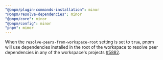 ```yaml
---
"@pnpm/plugin-commands-installation": minor
"@pnpm/resolve-dependencies": minor
"@pnpm/core": minor
"@pnpm/config": minor
"pnpm": minor
---
```


When the `resolve-peers-from-workspace-root` setting is set to `true`, pnpm will use dependencies installed in the root of the workspace to resolve peer dependencies in any of the workspace's projects [#5882](https://github.com/pnpm/pnpm/pull/5882).
